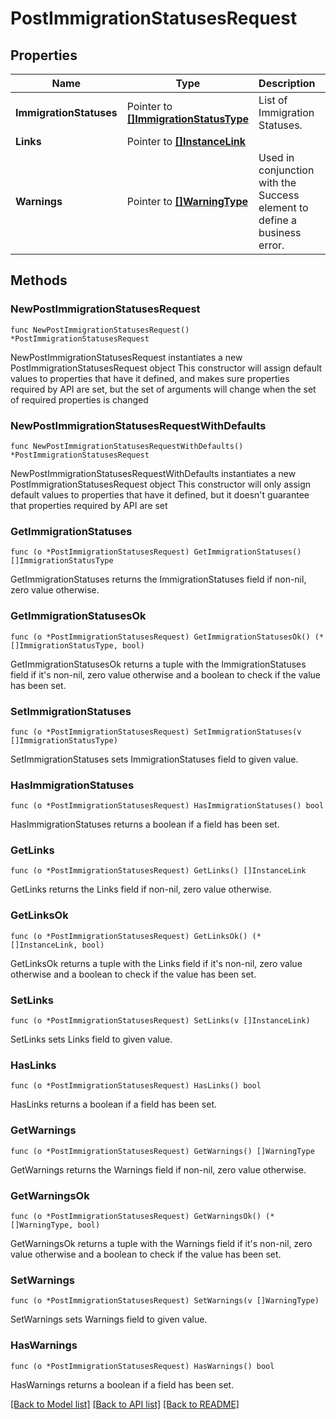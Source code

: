 # PostImmigrationStatusesRequest

## Properties

Name | Type | Description | Notes
------------ | ------------- | ------------- | -------------
**ImmigrationStatuses** | Pointer to [**[]ImmigrationStatusType**](ImmigrationStatusType.md) | List of Immigration Statuses. | [optional] 
**Links** | Pointer to [**[]InstanceLink**](InstanceLink.md) |  | [optional] 
**Warnings** | Pointer to [**[]WarningType**](WarningType.md) | Used in conjunction with the Success element to define a business error. | [optional] 

## Methods

### NewPostImmigrationStatusesRequest

`func NewPostImmigrationStatusesRequest() *PostImmigrationStatusesRequest`

NewPostImmigrationStatusesRequest instantiates a new PostImmigrationStatusesRequest object
This constructor will assign default values to properties that have it defined,
and makes sure properties required by API are set, but the set of arguments
will change when the set of required properties is changed

### NewPostImmigrationStatusesRequestWithDefaults

`func NewPostImmigrationStatusesRequestWithDefaults() *PostImmigrationStatusesRequest`

NewPostImmigrationStatusesRequestWithDefaults instantiates a new PostImmigrationStatusesRequest object
This constructor will only assign default values to properties that have it defined,
but it doesn't guarantee that properties required by API are set

### GetImmigrationStatuses

`func (o *PostImmigrationStatusesRequest) GetImmigrationStatuses() []ImmigrationStatusType`

GetImmigrationStatuses returns the ImmigrationStatuses field if non-nil, zero value otherwise.

### GetImmigrationStatusesOk

`func (o *PostImmigrationStatusesRequest) GetImmigrationStatusesOk() (*[]ImmigrationStatusType, bool)`

GetImmigrationStatusesOk returns a tuple with the ImmigrationStatuses field if it's non-nil, zero value otherwise
and a boolean to check if the value has been set.

### SetImmigrationStatuses

`func (o *PostImmigrationStatusesRequest) SetImmigrationStatuses(v []ImmigrationStatusType)`

SetImmigrationStatuses sets ImmigrationStatuses field to given value.

### HasImmigrationStatuses

`func (o *PostImmigrationStatusesRequest) HasImmigrationStatuses() bool`

HasImmigrationStatuses returns a boolean if a field has been set.

### GetLinks

`func (o *PostImmigrationStatusesRequest) GetLinks() []InstanceLink`

GetLinks returns the Links field if non-nil, zero value otherwise.

### GetLinksOk

`func (o *PostImmigrationStatusesRequest) GetLinksOk() (*[]InstanceLink, bool)`

GetLinksOk returns a tuple with the Links field if it's non-nil, zero value otherwise
and a boolean to check if the value has been set.

### SetLinks

`func (o *PostImmigrationStatusesRequest) SetLinks(v []InstanceLink)`

SetLinks sets Links field to given value.

### HasLinks

`func (o *PostImmigrationStatusesRequest) HasLinks() bool`

HasLinks returns a boolean if a field has been set.

### GetWarnings

`func (o *PostImmigrationStatusesRequest) GetWarnings() []WarningType`

GetWarnings returns the Warnings field if non-nil, zero value otherwise.

### GetWarningsOk

`func (o *PostImmigrationStatusesRequest) GetWarningsOk() (*[]WarningType, bool)`

GetWarningsOk returns a tuple with the Warnings field if it's non-nil, zero value otherwise
and a boolean to check if the value has been set.

### SetWarnings

`func (o *PostImmigrationStatusesRequest) SetWarnings(v []WarningType)`

SetWarnings sets Warnings field to given value.

### HasWarnings

`func (o *PostImmigrationStatusesRequest) HasWarnings() bool`

HasWarnings returns a boolean if a field has been set.


[[Back to Model list]](../README.md#documentation-for-models) [[Back to API list]](../README.md#documentation-for-api-endpoints) [[Back to README]](../README.md)


